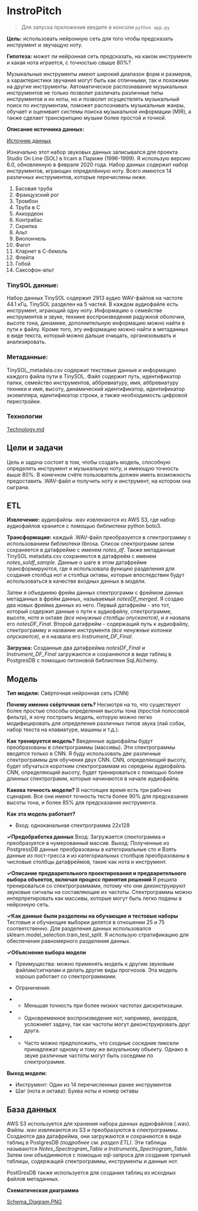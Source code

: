 # InstroPitch

> Для запуска приложения введите в консоли ```python app.py```

**Цель:**
использовать нейронную сеть для того чтобы предсказать инструмент и звучащую ноту.

**Гипотеза:**
может ли нейронная сеть предсказать, на каком инструменте и какая нота играется, с точностью свыше 80%?


Музыкальные инструменты имеют широкий диапазон форм и размеров, а характеристики звучания могут быть как отличными, так и похожими на другие инструменты. Автоматическое распознавание музыкальных инструментов не только позволит различать различные типы инструментов и их ноты, но и позволит осуществлять музыкальный поиск по инструментам, поможет распознавать музыкальные жанры, обучает и оценивает системы поиска музыкальной информации (MIR), а также сделает транскрипцию музыки более простой и точной.


**Описание источника данных:**

[Источник данных](https://zenodo.org/record/3685367#.Xo1NVi2ZOuU)

Изначально этот набор звуковых данных записывался для проекта Studio On Line (SOL) в Ircam в Париже (1996-1999). Я использую  версию 6.0, обновленную в феврале 2020 года. Набор данных содержит набор инструментов, играющих определённую ноту. Всего имеются 14 различных инструментов, которые перечислены ниже. 

1. Басовая труба
2. Французский рог
3. Тромбон
4. Труба в С
5. Аккордеон
6. Контрабас
7. Скрипка
8. Альт
9. Виолончель
10. Фагот
11. Кларнет в С-бемоль
12. Флейта
13. Гобой
14. Саксофон-альт

### TinySOL данные:

Набор данных TinySOL содержит 2913 аудио WAV-файлов на частоте 44.1 кГц. TinySOL разделен на 5 частей. В каждом аудиофайле есть инструмент, играющий одну ноту. Информацию о семействе инструментов и звуке, технике воспроизведения радужной оболочки, высоте тона, динамике, дополнительную информацию можно найти в пути к файлу. Кроме того, эту информацию можно найти в метаданных в виде текста, который можно дальше очищать, организовывать и анализировать. 

### Метаданные:

TinySOL_metadata.csv содержит текстовые данные и информацию каждого файла пути в TinySOL. Файл содержит путь, идентификатор папки, семейство инструментов, аббревиатуру, имя, аббревиатуру техники и имя, высоту, динамический идентификатор, идентификатор экземпляра, идентификатор строки, а также необходимость цифровой перестройки. 


### Технологии

[Technology.md](support_info/technology.md)


## Цели и задачи
Цель и задача состоят в том, чтобы создать модель, способную определять инструмент и музыкальную ноту, и имеющую точность выше 80%. В конечном счёте пользователь должен иметь возможность предоставить .WAV-файл и получить ноту и инструмент, на котором она сыграна.


## ETL
**Извлечение:** 
аудиофайлы .wav извлекаются из AWS S3, где набор аудиофайлов хранится с помощью библиотеки python boto3.

**Трансформация:**
каждый .WAV-файл преобразуется в спектрограмму с использованием библиотеки librosa. Список спектрограмм затем сохраняется в датафрейме с именем *notes_df*. Также метаданные TinySOL metadata.csv сохраняются в датафрейм с именем *notes_soldf_sample*. Данные о шаге в этом датафрейме трансформируются, где я использовала функцию разделения для создания столбца нот и столбца октавы, которые впоследствии будут использоваться в качестве входных данных в модели.

Затем я объединяю фрейм данных спектрограмм с фреймом данных метаданных в фрейм данных, называемый *notesDf_merged*. Я создаю два новых фрейма данных из него.  Первый датафрейм - это тот, который содержит данные о пути к аудиофайлу, спектрограмме, высоте, ноте и октаве *(все ненужные столбцы опускаются)*, и я назвала его *notesDF_Final*.  Второй датафрейм -  содержащий путь к аудиофайлу, спектрограмму и название инструмента *(все ненужные колонки опускаются)*, и я назвала его *Instrument_DF_Final*.

**Загрузка:**
Созданные два датафрейма *notesDF_Final* и *Instrument_DF_Final* загружаются и сохраняются в виде таблиц в PostgresDB с помощью питоновой библиотеки SqLAlchemy.


## Модель

**Тип модели:**
Свёрточная нейронная сеть (CNN)

**Почему именно свёрточная сеть?** 
Несмотря на то, что существуют более простые способы определения высоты тона (простой полосовой фильтр), я хочу построить модель, которую можно легко модифицировать для определения различных типов звука (лай собак, набор текста на клавиатуре, машины и т.д.).

**Как тренируется модель?**
Введенные аудиофайлы будут преобразованы в спектрограммы (массивы). Эти спектрограммы вводятся только в CNN. Я буду использовать две различные спектрограммы для обучения двух CNN. CNN, определяющий высоту, будет обучаться коротким спектрограммам из середины аудиофайла. CNN, определяющий высоту, будет тренироваться с помощью более длинных спектрограмм, которые начинаются в начале аудиофайла.

**Какова точность модели?**
В настоящее время есть три рабочих сценария. Все они имеют точность теста более 90% для предсказания высоты тона, и более 85% для предсказания инструмента.

**Как эта модель работает?**
- Вход: одноканальная спектрограмма 22х128

**✓Предобработка данных**
Вход: Загружается спектограмма и преобразуется в нумерованный массив.
Выход: Полученные из PostgressDB данные преобразованы в категориальные сто и Взять данные из пост-гресса и из категориальных столбцов преобразованы в числовые столбцы датафреймов, такие как нота и инструмент.

**✓Описание предварительного проектирования и предварительного выбора объектов, включая процесс принятия решений**
Я решила тренироваться со спектрограммами, потому что они деконструируют звуковые сигналы на составляющие их частоты. Спектрограммы можно интерпретировать как массивы, которые могут быть легко поданы в нейронную сеть.

**✓Как данные были разделены на обучающие и тестовые наборы**
Тестовые и обучающие выборки делятся в отношении 25 и 75 соответственно. Для разделения данных использовался sklearn.model_selection.train_test_split.  Я использую стратификацию <output> для обеспечения равномерного разделения данных.

**✓Объяснение выбора модели**
- Преимущества: можно применять модель к другим звуковым файлам/сигналам и делать другие виды прогнозов. Эта модель хорошо работает со спектрограммами. 

- Ограничения: 
 - - Меньшая точность при более низких частотах дискретизации.
 - - Одновременное воспроизведение нот, например, аккордов, усложняет задачу, так как частоты могут деконструировать друг друга.  
 - - Часто можно предположить, что сходные соседние пиксели принадлежат одному и тому же визуальному объекту. Однако в звуке различные частоты могут быть соседями по спектрограмме.
 
**Выход модели:** 
- Инструмент: Один из 14 перечисленных ранее инструментов
- Шаг (нота и октава): Буква ноты и номер октавы


## База данных 

AWS S3 используется для хранения набора данных аудиофайлов (.wav). Файлы .wav извлекаются из S3 и преобразуются в спектрограммы. Создаются два датафрейма, они загружаются и сохраняются в виде таблиц в PostgresDB *(подробнее см. раздел ETL)*. Эти таблицы называются *Notes_Spectrogram_Table* и *Instruments_Spectrogram_Table*.  Затем они объединяются с помощью sql-запроса для создания третьей таблицы, содержащей спектрограммы, инструменты и данные нот.  

PostGresDB также используется для создания таблиц из исходных файлов метаданных. 

**Схематическая диаграмма**

[Schema_Diagram.PNG](поддержка_info/Schema_Diagram.PNG)